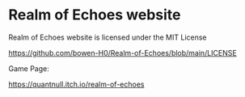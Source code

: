 # Realm of Echoes website

Realm of Echoes website is licensed under the MIT License

https://github.com/bowen-H0/Realm-of-Echoes/blob/main/LICENSE

Game Page:

https://quantnull.itch.io/realm-of-echoes
